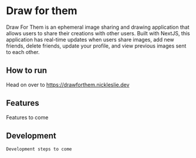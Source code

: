 # Draw for them

Draw For Them is an ephemeral image sharing and drawing application that allows users to share their creations with other users. Built with NextJS, this application has real-time updates when users share images, add new friends, delete friends, update your profile, and view previous images sent to each other.

## How to run

Head on over to https://drawforthem.nickleslie.dev

## Features

Features to come

## Development

`Development steps to come`
